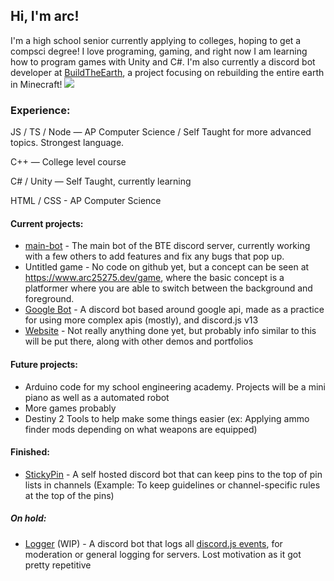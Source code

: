 ## Hi, I'm arc!

I'm a high school senior currently applying to colleges, hoping to get a compsci degree! I love programing, gaming, and right now I am learning how to program games with Unity and C#. I'm also currently a discord bot developer at [BuildTheEarth](https://buildtheearth.net), a project focusing on rebuilding the entire earth in Minecraft! 
[![](https://img.shields.io/badge/Github-BuildTheEarth-000000?logo=github)](https://github.com/BuildTheEarth)

### Experience:
JS / TS / Node — AP Computer Science / Self Taught for more advanced topics. Strongest language.

C++ — College level course

C# / Unity — Self Taught, currently learning

HTML / CSS - AP Computer Science


#### Current projects:

* [main-bot](https://github.com/BuildTheEarth/main-bot) - The main bot of the BTE discord server, currently working with a few others to add features and fix any bugs that pop up.
* Untitled game - No code on github yet, but a concept can be seen at https://www.arc25275.dev/game, where the basic concept is a platformer where you are able to switch between the background and foreground.
* [Google Bot](https://github.com/arc25275/google-bot) - A discord bot based around google api, made as a practice for using more complex apis (mostly), and discord.js v13
* [Website](https://arc25275.dev) - Not really anything done yet, but probably info similar to this will be put there, along with other demos and portfolios

#### Future projects:
* Arduino code for my school engineering academy. Projects will be a mini piano as well as a automated robot
* More games probably
* Destiny 2 Tools to help make some things easier (ex: Applying ammo finder mods depending on what weapons are equipped)
#### Finished: 
* [StickyPin](https://github.com/arc25275/stickypin) - A self hosted discord bot that can keep pins to the top of pin lists in channels (Example: To keep guidelines or channel-specific rules at the top of the pins)

##### On hold:
* [Logger](https://github.com/arc25275/logger) (WIP) - A discord bot that logs all [discord.js events](https://discord.js.org/#/docs/main/stable/class/Client), for moderation or general logging for servers. Lost motivation as it got pretty repetitive


